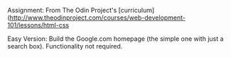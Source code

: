 Assignment: From The Odin Project's [curriculum](http://www.theodinproject.com/courses/web-development-101/lessons/html-css

Easy Version: Build the Google.com homepage
(the simple one with just a search box).
Functionality not required.